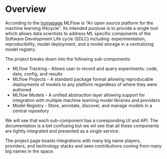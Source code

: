 # Overview

According to the [homepage](https://mlflow.org/) MLFlow is "An open source platform for the machine learning lifecycle". Its intended purpose is to provide a single tool which allows data scientists to address ML specific components of the Software Development Life cycle (SDLC) including: experimentation, reproducibility, model deployment, and a model storage in a centralizing model registry.

The project breaks down into the following sub-components:
- MLflow Tracking - Allows user to record and query experiments: code, data, config, and results
- MLflow Projects - A standard package format allowing reproducable deployments of models to any platform regardless of where they were authored
- MLflow Models - A unified abstraction layer allowing support for integration with multiple machine learning model libraries and providers
- Model Registry - Store, annotate, discover, and manage models in a central repository

We will see that each sub-component has a coresponding UI and API. The documentation is a bet confusing but we wil see that all these components are tightly integrated and presented as a single service.

The project page boasts integrations with many big name players, providers, and technology stacks and sees contributions coming from many big names in the space.